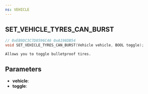```yaml
---
ns: VEHICLE
---
```

## SET_VEHICLE_TYRES_CAN_BURST

```c
// 0xEB9DC3C7D8596C46 0xA198DB54
void SET_VEHICLE_TYRES_CAN_BURST(Vehicle vehicle, BOOL toggle);
```

```
Allows you to toggle bulletproof tires.  
```

## Parameters
* **vehicle**: 
* **toggle**: 

